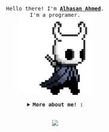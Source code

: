 
<p align="center">
  <br>
  <samp>
    Hello there! I'm <b><a rel="nofollow noopener noreferrer" target="_blank" href="https://m4dm0e.github.io/">Alhasan Ahmed</a></b>.
    <br>I'm a programer.<br>

</samp>

  <img src="./pArt.gif" width="200"/>
</p>


<details align="center">

<summary> <b> <samp> More about me! : </samp></b></summary>
<samp>

My name is Alhasan Ahmed 21 y/o Full-stack web development, Mobile application developer, tools builder

  
## Languages

![C++](https://img.shields.io/badge/-C++-000000?style=flat&logo=c%2B%2B)
![SQL](https://img.shields.io/badge/-SQL-000000?style=flat&logo=mysql)
![DART](https://dart.dev/assets/img/shared/dart/logo+text/horizontal/white.svg)
<br />
<br />

  

  
### You can find me on! 
<br />


<p align="center">
<a href="https://twitter.com/@JAPANESIA610"><img alt="Website" src="https://img.shields.io/twitter/follow/m4dm0e.svg?style=flat-square&logo=twitter"></a>
<a href="https://www.linkedin.com/in/hasan-alrawii-445a70226/"><img alt="LinkedIn" src="https://img.shields.io/badge/LinkedIn-Alhasan%20Al%20Ahmed-blue?style=flat-square&logo=linkedin"></a>
<a href="https://hackerone.com/jap60"><img alt="Email" src="https://img.shields.io/badge/Hackerone-m4dm0e-blue?style=flat-square&logo=hackerone"></a>
</p>
<br />


</samp>
</details>

<p align="center"> 
  <br>
<img align="center" src="https://github-readme-stats.vercel.app/api?username=jap610_title=true&show_icons=true&theme=vue-dark" />
</p>
 
